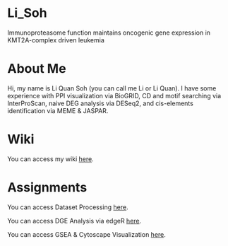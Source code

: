 # Li_Soh
Immunoproteasome function maintains oncogenic gene expression in KMT2A-complex driven leukemia

# About Me
Hi, my name is Li Quan Soh (you can call me Li or Li Quan). I have some experience with PPI visualization via BioGRID, CD and motif searching via InterProScan, naive DEG analysis via DESeq2, and cis-elements identification via MEME & JASPAR.

# Wiki
You can access my wiki [here](https://github.com/ElKju/RNASeq-Analysis-38049829/Li_Soh/wiki).

# Assignments
You can access Dataset Processing [here](https://github.com/ElKju/RNASeq-Analysis-38049829/blob/main/asgmt1.html).

You can access DGE Analysis via edgeR [here](https://github.com/ElKju/RNASeq-Analysis-38049829/blob/main/Assignment%202/asgmt2.html).

You can access GSEA & Cytoscape Visualization [here](https://github.com/ElKju/RNASeq-Analysis-38049829/blob/main/asgmt3/asgmt3.html).
